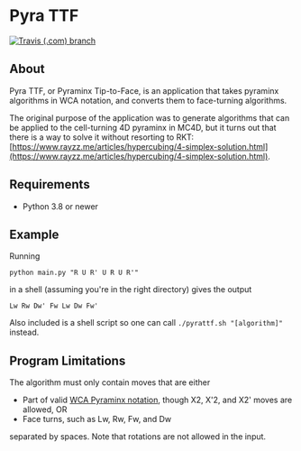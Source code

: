 # Pyra TTF

[![Travis (.com) branch](https://img.shields.io/travis/com/rzhao271/pyra-ttf/main)](https://travis-ci.com/github/rzhao271/pyra-ttf)

## About

Pyra TTF, or Pyraminx Tip-to-Face, is an application that takes pyraminx algorithms in WCA notation, and converts them to face-turning algorithms.

The original purpose of the application was to generate algorithms that can be applied to the cell-turning 4D pyraminx in MC4D, but it turns out that there is a way to solve it without resorting to RKT: [https://www.rayzz.me/articles/hypercubing/4-simplex-solution.html](https://www.rayzz.me/articles/hypercubing/4-simplex-solution.html).

## Requirements

- Python 3.8 or newer

## Example

Running

`python main.py "R U R' U R U R'"`

in a shell (assuming you're in the right directory) gives the output

`Lw Rw Dw' Fw Lw Dw Fw'`

Also included is a shell script so one can call `./pyrattf.sh "[algorithm]"` instead.

## Program Limitations

The algorithm must only contain moves that are either

- Part of valid [WCA Pyraminx notation](https://www.worldcubeassociation.org/regulations/#12e), though X2, X'2, and X2' moves are allowed, OR
- Face turns, such as Lw, Rw, Fw, and Dw

separated by spaces. Note that rotations are not allowed in the input.

